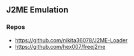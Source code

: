## J2ME Emulation

### Repos

* https://github.com/nikita36078/J2ME-Loader
* https://github.com/hex007/freej2me 
